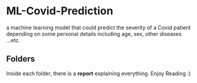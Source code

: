 # ML-Covid-Prediction
a machine learning model that could predict the severity of a Covid patient depending on some personal details including age, sex, other diseases ...etc. 

## Folders 
Inside each folder, there is a **report** explaining everything. Enjoy Reading :)
